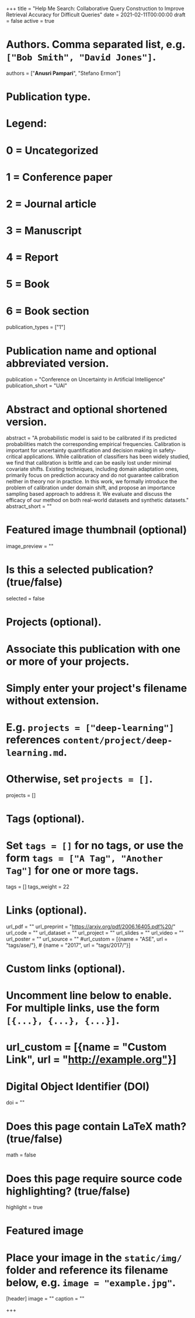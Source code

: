 +++
title = "Help Me Search: Collaborative Query Construction to Improve Retrieval Accuracy for Difficult Queries"
date = 2021-02-11T00:00:00 
draft = false
active = true

# Authors. Comma separated list, e.g. `["Bob Smith", "David Jones"]`.
authors = ["**Anusri Pampari**", "Stefano Ermon"]

# Publication type.
# Legend:
# 0 = Uncategorized
# 1 = Conference paper
# 2 = Journal article
# 3 = Manuscript
# 4 = Report
# 5 = Book
# 6 = Book section
publication_types = ["1"]

# Publication name and optional abbreviated version.
publication = "Conference on Uncertainty in Artificial Intelligence"
publication_short = "UAI"

# Abstract and optional shortened version.
abstract = "A probabilistic model is said to be calibrated if its predicted probabilities match the corresponding empirical frequencies. Calibration is important for uncertainty quantification and decision making in safety-critical applications. While calibration of classifiers has been widely studied, we find that calibration is brittle and can be easily lost under minimal covariate shifts. Existing techniques, including domain adaptation ones, primarily focus on prediction accuracy and do not guarantee calibration neither in theory nor in practice. In this work, we formally introduce the problem of calibration under domain shift, and propose an importance sampling based approach to address it. We evaluate and discuss the efficacy of our method on both real-world datasets and synthetic datasets."
abstract_short = ""

# Featured image thumbnail (optional)
image_preview = ""

# Is this a selected publication? (true/false)
selected = false

# Projects (optional).
#   Associate this publication with one or more of your projects.
#   Simply enter your project's filename without extension.
#   E.g. `projects = ["deep-learning"]` references `content/project/deep-learning.md`.
#   Otherwise, set `projects = []`.
projects = []

# Tags (optional).
#   Set `tags = []` for no tags, or use the form `tags = ["A Tag", "Another Tag"]` for one or more tags.
tags = []
tags_weight = 22


# Links (optional).
url_pdf = ""
url_preprint = "https://arxiv.org/pdf/2006.16405.pdf%20/"
url_code = ""
url_dataset = ""
url_project = ""
url_slides = ""
url_video = ""
url_poster = ""
url_source = ""
#url_custom = [{name = "ASE", url = "tags/ase/"},
         #    {name = "2017", url = "tags/2017/"}]


# Custom links (optional).
#   Uncomment line below to enable. For multiple links, use the form `[{...}, {...}, {...}]`.
# url_custom = [{name = "Custom Link", url = "http://example.org"}]

# Digital Object Identifier (DOI)
doi = ""

# Does this page contain LaTeX math? (true/false)
math = false

# Does this page require source code highlighting? (true/false)
highlight = true

# Featured image
# Place your image in the `static/img/` folder and reference its filename below, e.g. `image = "example.jpg"`.
[header]
image = ""
caption = ""

+++


